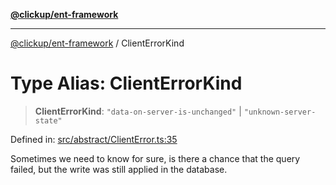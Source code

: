 [**@clickup/ent-framework**](../README.md)

***

[@clickup/ent-framework](../globals.md) / ClientErrorKind

# Type Alias: ClientErrorKind

> **ClientErrorKind**: `"data-on-server-is-unchanged"` \| `"unknown-server-state"`

Defined in: [src/abstract/ClientError.ts:35](https://github.com/clickup/ent-framework/blob/master/src/abstract/ClientError.ts#L35)

Sometimes we need to know for sure, is there a chance that the query failed,
but the write was still applied in the database.
